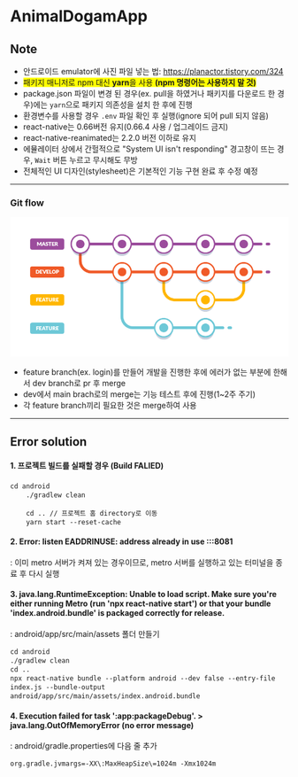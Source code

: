 # AnimalDogamApp

## Note

- 안드로이드 emulator에 사진 파일 넣는 법: https://planactor.tistory.com/324
- <span style='background-color: yellow'> 패키지 매니저로 npm 대신 **yarn**을 사용 **(npm 명령어는 사용하지 말 것)** </span>
- package.json 파일이 변경 된 경우(ex. pull을 하였거나 패키지를 다운로드 한 경우)에는 `yarn`으로 패키지 의존성을 설치 한 후에 진행
- 환경변수를 사용할 경우 `.env` 파일 확인 후 실행(ignore 되어 pull 되지 않음)
- react-native는 0.66버전 유지(0.66.4 사용 / 업그레이드 금지)
- react-native-reanimated는 2.2.0 버전 이하로 유지
- 에뮬레이터 상에서 간헐적으로 "System UI isn't responding" 경고창이 뜨는 경우, `Wait` 버튼 누르고 무시해도 무방
- 전체적인 UI 디자인(stylesheet)은 기본적인 기능 구현 완료 후 수정 예정

---

### Git flow

![git-flow](./images/gitflow-1.png)

- feature branch(ex. login)를 만들어 개발을 진행한 후에 에러가 없는 부분에 한해서 dev branch로 pr 후 merge
- dev에서 main brach로의 merge는 기능 테스트 후에 진행(1~2주 주기)
- 각 feature branch끼리 필요한 것은 merge하여 사용

---

## Error solution

#### 1. 프로젝트 빌드를 실패할 경우 (Build FALIED)

```
cd android
    ./gradlew clean

    cd .. // 프로젝트 홈 directory로 이동
    yarn start --reset-cache
```

#### 2. Error: listen EADDRINUSE: address already in use :::8081

: 이미 metro 서버가 켜져 있는 경우이므로, metro 서버를 실행하고 있는 터미널을 종료 후 다시 실행

#### 3. java.lang.RuntimeException: Unable to load script. Make sure you're either running Metro (run 'npx react-native start') or that your bundle 'index.android.bundle' is packaged correctly for release.

: android/app/src/main/assets 폴더 만들기

```
cd android
./gradlew clean
cd ..
npx react-native bundle --platform android --dev false --entry-file index.js --bundle-output android/app/src/main/assets/index.android.bundle
```

#### 4. Execution failed for task ':app:packageDebug'. > java.lang.OutOfMemoryError (no error message)

: android/gradle.properties에 다음 줄 추가

```
org.gradle.jvmargs=-XX\:MaxHeapSize\=1024m -Xmx1024m
```
